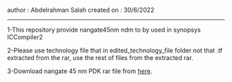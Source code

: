 author      : Abdelrahman Salah
created on  : 30/6/2022
**************************************************************************************************
 

1-This repository provide nangate45nm ndm to by used in synopsys ICCompiler2 

2-Please use technology file that in edited_technology_file folder not that .tf extracted from the rar, use the rest of files from the extracted rar.

3-Download nangate 45 nm PDK rar file from [here](https://drive.google.com/drive/folders/1hM1s588wqMqogBImWu5J745SYXSgLuuC?usp=sharing).
